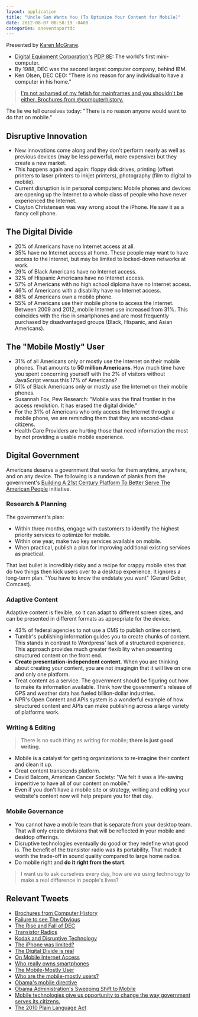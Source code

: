 ```yaml
---
layout: application
title: "Uncle Sam Wants You (To Optimize Your Content for Mobile)"
date: 2012-08-07 08:58:19 -0400
categories: aneventapartdc
---
```


Presented by [Karen McGrane](http://karenmcgrane.com/).

- [Digital Equipment Corporation's](http://en.wikipedia.org/wiki/Digital_Equipment_Corporation) [PDP 8E](http://en.wikipedia.org/wiki/PDP-8): The world's first mini-computer.
- By 1988, DEC was the second largest computer company, behind IBM.
- Ken Olsen, DEC CEO: "There is no reason for any individual to have a computer in his home."

> [I'm not ashamed of my fetish for mainframes and you shouldn't be either. Brochures from @computerhistory.](https://twitter.com/karenmcgrane/status/232823955130556416)

The lie we tell ourselves today: "There is no reason anyone would want to do that on mobile."

## Disruptive Innovation ##

- New innovations come along and they don't perform nearly as well as previous devices (may be less powerful, more expensive) but they create a new market.
- This happens again and again: floppy disk drives, printing (offset printers to laser printers to inkjet printers), photography (film to digital to mobile).
- Current disruption is in personal computers: Mobile phones and devices are opening up the Internet to a whole class of people who have never experienced the Internet.
- Clayton Christensen was way wrong about the iPhone. He saw it as a fancy cell phone.

## The Digital Divide ##

- 20% of Americans have no Internet access at all.
- 35% have no Internet access at home. These people may want to have access to the Internet, but may be limited to locked-down networks at work.
- 29% of Black Americans have no Internet access.
- 32% of Hispanic Americans have no Internet access.
- 57% of Americans with no high school diploma have no Internet access.
- 46% of Americans with a disability have no Internet access.
- 88% of Americans own a mobile phone.
- 55% of Americans use their mobile phone to access the Internet. Between 2009 and 2012, mobile Internet use increased from 31%. This coincides with the rise in smartphones and are most frequently purchased by disadvantaged groups (Black, Hispanic, and Asian Americans).

## The "Mobile Mostly" User ##

- 31% of all Americans only or mostly use the Internet on their mobile phones. That amounts to **50 million Americans**. How much time have you spent concerning yourself with the 2% of visitors without JavaScript versus this 17% of Americans?
- 51% of Black Americans only or mostly use the Internet on their mobile phones.
- Susannah Fox, Pew Research: "Mobile was the final frontier in the access revolution. It has erased the digital divide."
- For the 31% of Americans who only access the Internet through a mobile phone, we are reminding them that they are second-class citizens.
- Health Care Providers are hurting those that need information the most by not providing a usable mobile experience.

## Digital Government ##

Americans deserve a government that works for them anytime, anywhere, and on any device. The following is a rundown of planks from the government's [Building A 21st Century Platform To Better Serve The American People](http://www.whitehouse.gov/sites/default/files/omb/egov/digital-government/digital-government.html) initiative.

### Research & Planning ###

The government's plan:

- Within three months, engage with customers to identify the highest priority services to optimize for mobile.
- Within one year, make two key services available on mobile.
- When practical, publish a plan for improving additional existing services as practical.

That last bullet is incredibly risky and a recipe for crappy mobile sites that do two things then kick users over to a desktop experience. It ignores a long-term plan. "You have to know the endstate you want" (Gerard Gober, Comcast).

### Adaptive Content ###

Adaptive content is flexible, so it can adapt to different screen sizes, and can be presented in different formats as appropriate for the device.

- 43% of federal agencies to not use a CMS to publish online content.
- Tumblr's publishing information guides you to create chunks of content. This stands in contrast to Wordpress' lack of a structured experience. This approach provides much greater flexibility when presenting structured content on the front end.
- **Create presentation-independent content.** When you are thinking about creating your content, you are not imagingin that it will live on one and only one platform.
- Treat content as a service. The government should be figuring out how to make its information available. Think how the government's release of GPS and weather data has fueled billion-dollar industries.
- NPR's Open Content and APIs system is a wonderful example of how structured content and APIs can make publishing across a large variety of platforms work.

### Writing & Editing ###

> There is no such thing as writing for mobile; **there is just good writing**.

- Mobile is a catalyst for getting organizations to re-imagine their content and clean it up.
- Great content transcends platform.
- David Balcom, American Cancer Society: "We felt it was a life-saving imperitive to have all of our content on mobile."
- Even if you don't have a mobile site or strategy, writing and editing your website's content now will help prepare you for that day.

### Mobile Governance ###

- You cannot have a mobile team that is separate from your desktop team. That will only create divisions that will be reflected in your mobile and desktop offerings.
- Disruptive technologies eventually do good or they redefine what good is. The benefit of the transistor radio was its portability. That made it worth the trade-off in sound quality compared to large home radios.
- Do mobile right and **do it right from the start**.

> I want us to ask ourselves every day, how are we using technology to make a real difference in people's lives?

## Relevant Tweets ##

- [Brochures from Computer History](https://twitter.com/karenmcgrane/status/232823955130556416)
- [Failure to see The Obvious](https://twitter.com/karenmcgrane/status/232824403434545152)
- [The Rise and Fall of DEC](https://twitter.com/karenmcgrane/status/232824555662630912)
- [Transistor Radios](https://twitter.com/karenmcgrane/status/232825447275184129)
- [Kodak and Disruptive Technology](https://twitter.com/karenmcgrane/status/232825980480278528)
- [The iPhone was limited?](https://twitter.com/karenmcgrane/status/232826086428389377)
- [The Digital Divide is real](https://twitter.com/karenmcgrane/status/232826394529386496)
- [On Mobile Internet Access](https://twitter.com/karenmcgrane/status/232827365686915072)
- [Who really owns smartphones](https://twitter.com/karenmcgrane/status/232827704494391296)
- [The Mobile-Mostly User](https://twitter.com/karenmcgrane/status/232827837734875137)
- [Who are the mobile-mostly users?](https://twitter.com/karenmcgrane/status/232827983755354113)
- [Obama's mobile directive](https://twitter.com/karenmcgrane/status/232829679273394176)
- [Obama Administration's Sweeping Shift to Mobile](https://twitter.com/karenmcgrane/status/232829944865099776)
- [Mobile technologies give us opportunity to change the way government serves its citizens.](https://twitter.com/karenmcgrane/status/232830020501000194)
- [The 2010 Plain Language Act](https://twitter.com/karenmcgrane/status/232834137474609152)